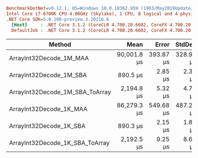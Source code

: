 ``` ini

BenchmarkDotNet=v0.12.1, OS=Windows 10.0.18362.959 (1903/May2019Update/19H1)
Intel Core i7-6700K CPU 4.00GHz (Skylake), 1 CPU, 8 logical and 4 physical cores
.NET Core SDK=5.0.100-preview.3.20216.6
  [Host]     : .NET Core 3.1.2 (CoreCLR 4.700.20.6602, CoreFX 4.700.20.6702), X64 RyuJIT
  DefaultJob : .NET Core 3.1.2 (CoreCLR 4.700.20.6602, CoreFX 4.700.20.6702), X64 RyuJIT


```
|                          Method |        Mean |     Error |    StdDev |     Gen 0 |   Gen 1 |   Gen 2 |  Allocated |
|-------------------------------- |------------:|----------:|----------:|----------:|--------:|--------:|-----------:|
|         ArrayInt32Decode_1M_MAA | 90,001.8 μs | 393.87 μs | 328.90 μs | 6000.0000 |       - |       - | 29360380 B |
|         ArrayInt32Decode_1M_SBA |    890.5 μs |   2.85 μs |   2.38 μs |         - |       - |       - |        2 B |
| ArrayInt32Decode_1M_SBA_ToArray |  2,194.8 μs |   5.32 μs |   4.71 μs |   39.0625 | 39.0625 | 39.0625 |  4194328 B |
|         ArrayInt32Decode_1K_MAA | 86,279.3 μs | 549.68 μs | 487.28 μs | 6000.0000 |       - |       - | 29360399 B |
|         ArrayInt32Decode_1K_SBA |    890.3 μs |   2.15 μs |   1.80 μs |         - |       - |       - |        1 B |
| ArrayInt32Decode_1K_SBA_ToArray |  2,192.5 μs |   9.25 μs |   8.65 μs |   39.0625 | 39.0625 | 39.0625 |  4194333 B |
